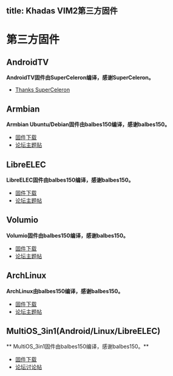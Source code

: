 title: Khadas VIM2第三方固件
---

# 第三方固件
## AndroidTV
**AndroidTV固件由SuperCeleron编译，感谢SuperCeleron。**
* [Thanks SuperCeleron](http://forum.Khadas.com/search?q=SCV)

## Armbian
**Armbian Ubuntu/Debian固件由balbes150编译，感谢balbes150。**
* [固件下载](https://yadi.sk/d/pHxaRAs-tZiei)
* [论坛主题贴](http://forum.Khadas.com/t/armbian-kodi-ubuntu-debian-for-sd-usb-emmc/825)

## LibreELEC
**LibreELEC固件由balbes150编译，感谢balbes150。**
* [固件下载](https://yadi.sk/d/ysAgoIWT32M9Hn)
* [论坛主题帖](http://forum.Khadas.com/t/libreelec-for-Khadas-vim-sd-usb-emmc/793)

## Volumio
**Volumio固件由balbes150编译，感谢balbes150。**
* [固件下载](https://yadi.sk/d/xbesnjYG3PETk5)
* [论坛主题帖](http://forum.Khadas.com/t/volumio-for-Khadas/1437)

## ArchLinux
**ArchLinux由balbes150编译，感谢balbes150。**
* [固件下载](https://yadi.sk/d/BbH_N6HFzvjhm)
* [论坛主题帖](http://forum.Khadas.com/t/archlinux-kodi-sd-usb-emmc/1152/1)

## MultiOS_3in1(Android/Linux/LibreELEC)
** MultiOS_3in1固件由balbes150编译，感谢balbes150。**
* [固件下载](https://yadi.sk/d/9DLFNLXA3N726n)
* [论坛讨论帖](http://forum.Khadas.com/t/multios-3in1-android-libreelec-linux-install-to-emmc/1198)

